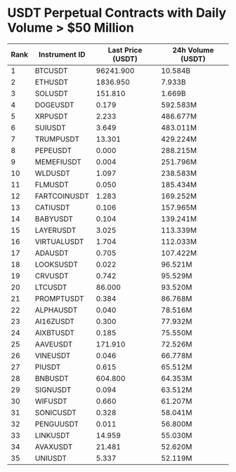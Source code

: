 # USDT Perpetual Contracts with Daily Volume > $50 Million

| Rank | Instrument ID | Last Price (USDT) | 24h Volume (USDT) |
|------|---------------|-------------------|-------------------|
| 1 | BTCUSDT | 96241.900 | 10.584B |
| 2 | ETHUSDT | 1836.950 | 7.933B |
| 3 | SOLUSDT | 151.810 | 1.669B |
| 4 | DOGEUSDT | 0.179 | 592.583M |
| 5 | XRPUSDT | 2.233 | 486.677M |
| 6 | SUIUSDT | 3.649 | 483.011M |
| 7 | TRUMPUSDT | 13.301 | 429.224M |
| 8 | PEPEUSDT | 0.000 | 288.215M |
| 9 | MEMEFIUSDT | 0.004 | 251.796M |
| 10 | WLDUSDT | 1.097 | 238.583M |
| 11 | FLMUSDT | 0.050 | 185.434M |
| 12 | FARTCOINUSDT | 1.283 | 169.252M |
| 13 | CATIUSDT | 0.106 | 157.965M |
| 14 | BABYUSDT | 0.104 | 139.241M |
| 15 | LAYERUSDT | 3.025 | 113.339M |
| 16 | VIRTUALUSDT | 1.704 | 112.033M |
| 17 | ADAUSDT | 0.705 | 107.422M |
| 18 | LOOKSUSDT | 0.022 | 96.521M |
| 19 | CRVUSDT | 0.742 | 95.529M |
| 20 | LTCUSDT | 86.000 | 93.520M |
| 21 | PROMPTUSDT | 0.384 | 86.768M |
| 22 | ALPHAUSDT | 0.040 | 78.516M |
| 23 | AI16ZUSDT | 0.300 | 77.932M |
| 24 | AIXBTUSDT | 0.185 | 75.550M |
| 25 | AAVEUSDT | 171.910 | 72.526M |
| 26 | VINEUSDT | 0.046 | 66.778M |
| 27 | PIUSDT | 0.615 | 65.512M |
| 28 | BNBUSDT | 604.800 | 64.353M |
| 29 | SIGNUSDT | 0.094 | 63.512M |
| 30 | WIFUSDT | 0.660 | 61.207M |
| 31 | SONICUSDT | 0.328 | 58.041M |
| 32 | PENGUUSDT | 0.011 | 56.800M |
| 33 | LINKUSDT | 14.959 | 55.030M |
| 34 | AVAXUSDT | 21.481 | 52.620M |
| 35 | UNIUSDT | 5.337 | 52.119M |
